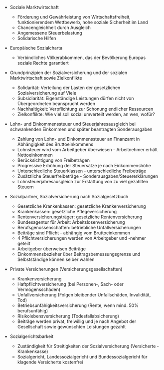 - Soziale Marktwirtschaft
  - Förderung und Gewährleistung von Wirtschaftsfreiheit, funktionierendem Wettbewerb, hohe soziale Sicherheit im Land
  - Chancengleichheit durch Ausgleich
  - Angemessene Steuerbelastung
  - Solidarische Hilfen

- Europäische Sozialcharta
  - Verbindliches Völkerabkommen, das der Bevölkerung Europas soziale Rechte garantiert

- Grundprinzipien der Sozialversicherung und der sozialen Marktwirtschaft sowie Zielkonflikte 
  - Solidarität: Verteilung der Lasten der gesetzlichen Sozialversicherung auf Viele
  - Subsidiarität: Eigenständige Leistungen dürfen nicht von Übergeordneten beansprucht werden
  - Nachhaltigkeit: Verpflichtung zur Schonung endlicher Ressourcen
  - Zielkonflikte: Wie viel soll sozial umverteilt werden, an wen, wofür?

- Lohn- und Einkommenssteuer und Steuerjahresausgleich bei schwankenden Einkommen und später beantragten Sonderausgaben
  - Zahlung von Lohn- und Einkommenssteuer an Finanzamt in Abhängigkeit des Bruttoeinkommens
  - Lohnsteuer wird vom Arbeitgeber überwiesen - Arbeitnehmer erhält Nettoeinkommen
  - Berücksichtigung von Freibeträgen
  - Progressive Erhöhung der Steuersätze je nach Einkommenshöhe
  - Unterschiedliche Steuerklassen - unterschiedliche Freibeträge
  - Zusätzliche Steuerfreibeträge - Sonderausgaben/Steuererklärungen
  - Lohnsteuerjahresausgleich zur Erstattung von zu viel gezahlten Steuern

- Sozialpartner, Sozialversicherung nach Sozialgesetzbuch
  - Gesetzliche Krankenkassen: gesetzliche Krankenversicherung
  - Krankenkassen: gesetzliche Pflegeversicherung
  - Rentenversicherungsträger: gesetzliche Rentenversicherung
  - Bundesagentur für Arbeit: Arbeitslosenversicherung
  - Berufsgenossenschaften: betriebliche Unfallversicherungen
  - Beiträge sind Pflicht - abhängig vom Bruttoeinkommen
  - 4 Pflichtversicherungen werden von Arbeitgeber und -nehmer geteilt
  - Arbeitgeber überweisen Beiträge
  - Einkommensbezieher über Beitragsbemessungsgrenze und Selbstständige können selber wählen
 
- Private Versicherungen (Versicherungsgesellschaften)
  - Krankenversicherung
  - Haftpflichtversicherung (bei Personen-, Sach- oder Vermögensschäden)
  - Unfallversicherung (Folgen bleibender Unfallschäden, Invalidität, Tod)
  - Betriebsunfähigkeitsversicherung (Rente, wenn mind. 50% berufsunfähig)
  - Risikolebensversicherung (Todesfallabsicherung)
  - Beiträge werden privat, freiwillig und je nach Angebot der Gesellschaft sowie gewünschten Leistungen gezahlt

- Sozialgerichtsbarkeit
  - Zuständigkeit für Streitigkeiten der Sozialversicherung (Versicherte - Krankenkasse)
  - Sozialgericht, Landessozialgericht und Bundessozialgericht für klagende Versicherte kostenfrei
